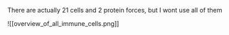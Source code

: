 There are actually 21 cells and 2 protein forces, but I wont use all of them

![[overview_of_all_immune_cells.png]]
